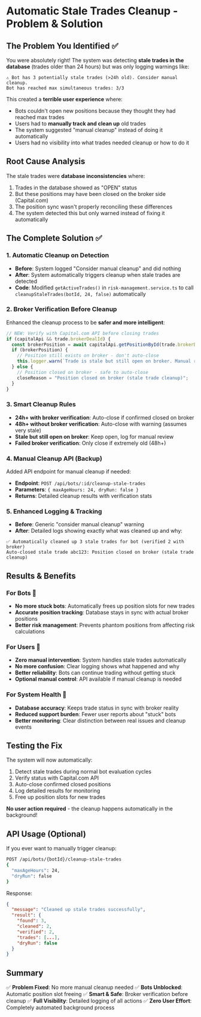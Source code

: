 # Automatic Stale Trades Cleanup - Problem & Solution

## The Problem You Identified ✅

You were absolutely right! The system was detecting **stale trades in the database** (trades older than 24 hours) but was only logging warnings like:

```
⚠️ Bot has 3 potentially stale trades (>24h old). Consider manual cleanup.
Bot has reached max simultaneous trades: 3/3
```

This created a **terrible user experience** where:

- Bots couldn't open new positions because they thought they had reached max trades
- Users had to **manually track and clean up** old trades
- The system suggested "manual cleanup" instead of doing it automatically
- Users had no visibility into what trades needed cleanup or how to do it

## Root Cause Analysis

The stale trades were **database inconsistencies** where:

1. Trades in the database showed as "OPEN" status
2. But these positions may have been closed on the broker side (Capital.com)
3. The position sync wasn't properly reconciling these differences
4. The system detected this but only warned instead of fixing it automatically

## The Complete Solution ✅

### 1. **Automatic Cleanup on Detection**

- **Before**: System logged "Consider manual cleanup" and did nothing
- **After**: System automatically triggers cleanup when stale trades are detected
- **Code**: Modified `getActiveTrades()` in `risk-management.service.ts` to call `cleanupStaleTrades(botId, 24, false)` automatically

### 2. **Broker Verification Before Cleanup**

Enhanced the cleanup process to be **safer and more intelligent**:

```typescript
// NEW: Verify with Capital.com API before closing trades
if (capitalApi && trade.brokerDealId) {
  const brokerPosition = await capitalApi.getPositionById(trade.brokerDealId);
  if (brokerPosition) {
    // Position still exists on broker - don't auto-close
    this.logger.warn(`Trade is stale but still open on broker. Manual review needed.`);
  } else {
    // Position closed on broker - safe to auto-close
    closeReason = "Position closed on broker (stale trade cleanup)";
  }
}
```

### 3. **Smart Cleanup Rules**

- **24h+ with broker verification**: Auto-close if confirmed closed on broker
- **48h+ without broker verification**: Auto-close with warning (assumes very stale)
- **Stale but still open on broker**: Keep open, log for manual review
- **Failed broker verification**: Only close if extremely old (48h+)

### 4. **Manual Cleanup API (Backup)**

Added API endpoint for manual cleanup if needed:

- **Endpoint**: `POST /api/bots/:id/cleanup-stale-trades`
- **Parameters**: `{ maxAgeHours: 24, dryRun: false }`
- **Returns**: Detailed cleanup results with verification stats

### 5. **Enhanced Logging & Tracking**

- **Before**: Generic "consider manual cleanup" warning
- **After**: Detailed logs showing exactly what was cleaned up and why:

```
✅ Automatically cleaned up 3 stale trades for bot (verified 2 with broker)
Auto-closed stale trade abc123: Position closed on broker (stale trade cleanup)
```

## Results & Benefits

### For Bots 🤖

- **No more stuck bots**: Automatically frees up position slots for new trades
- **Accurate position tracking**: Database stays in sync with actual broker positions
- **Better risk management**: Prevents phantom positions from affecting risk calculations

### For Users 👤

- **Zero manual intervention**: System handles stale trades automatically
- **No more confusion**: Clear logging shows what happened and why
- **Better reliability**: Bots can continue trading without getting stuck
- **Optional manual control**: API available if manual cleanup is needed

### For System Health 🔧

- **Database accuracy**: Keeps trade status in sync with broker reality
- **Reduced support burden**: Fewer user reports about "stuck" bots
- **Better monitoring**: Clear distinction between real issues and cleanup events

## Testing the Fix

The system will now automatically:

1. Detect stale trades during normal bot evaluation cycles
2. Verify status with Capital.com API
3. Auto-close confirmed closed positions
4. Log detailed results for monitoring
5. Free up position slots for new trades

**No user action required** - the cleanup happens automatically in the background!

## API Usage (Optional)

If you ever want to manually trigger cleanup:

```bash
POST /api/bots/{botId}/cleanup-stale-trades
{
  "maxAgeHours": 24,
  "dryRun": false
}
```

Response:

```json
{
  "message": "Cleaned up stale trades successfully",
  "result": {
    "found": 3,
    "cleaned": 2,
    "verified": 2,
    "trades": [...],
    "dryRun": false
  }
}
```

## Summary

✅ **Problem Fixed**: No more manual cleanup needed
✅ **Bots Unblocked**: Automatic position slot freeing
✅ **Smart & Safe**: Broker verification before cleanup
✅ **Full Visibility**: Detailed logging of all actions
✅ **Zero User Effort**: Completely automated background process
